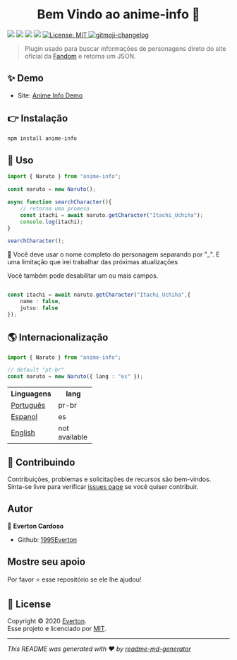 
<h1 align="center">Bem Vindo ao anime-info 👋</h1>
<p align="left">
  <img src="https://img.shields.io/badge/version-1.0.0-blue.svg?cacheSeconds=2592000" />
    <img src="https://img.shields.io/badge/node->=10.0.0-blue.svg?cacheSeconds=2592000" />
     <img src="https://img.shields.io/badge/npm->=5.5.0-blue.svg?cacheSeconds=2592000" />
     <img src="https://img.shields.io/badge/documentation-yes-brightgreen.svg?cacheSeconds=2592000" />
  <a href="https://github.com/kefranabg/readme-md-generator/blob/master/LICENSE">
    <img alt="License: MIT" src="https://img.shields.io/badge/license-MIT-yellow.svg" target="_blank" />
  </a>
  <a href="https://github.com/frinyvonnick/gitmoji-changelog">
    <img src="https://img.shields.io/badge/changelog-gitmoji-brightgreen.svg" alt="gitmoji-changelog">
  </a>
</p>

> Plugin usado para buscar informações de personagens direto do site oficial da  [Fandom](https://www.fandom.com/) e retorna um JSON. 

## ✨ Demo

- Site: [Anime Info Demo](https://anime-info-demo.herokuapp.com/)

## 👉 Instalação

```sh
npm install anime-info
```

## 🚀 Uso

```ts
import { Naruto } from "anime-info";

const naruto = new Naruto();

async function searchCharacter(){
    // retorna uma promesa
	const itachi = await naruto.getCharacter("Itachi_Uchiha");
	console.log(itachi);
}

searchCharacter();

```
🐛 Você deve usar o nome completo do personagem separando por "_". E uma limitação que irei trabalhar das próximas atualizações

Você também pode desabilitar um ou mais campos.
```ts

const itachi = await naruto.getCharacter("Itachi_Uchiha",{ 
	name : false,
	jutsu: false
});

```

## 🌎 Internacionalização

```ts
import { Naruto } from "anime-info";

// default "pt-br"
const naruto = new Naruto({ lang : "es" });

```

<table class="tg" style="undefined;table-layout: fixed; width: 192px">
<colgroup>
<col style="width: 94px">
<col style="width: 98px">
</colgroup>
  <tr>
    <th class="tg-c3ow">Linguagens</th>
    <th class="tg-baqh">lang</th>
  </tr>
  <tr>
    <td class="tg-c3ow">
			<a href="https://www.fandom.com/explore-pt-br?uselang=pt-br">Português</a>
</td>
    <td class="tg-baqh">pr-br</td>
  </tr>
  <tr>
        <td class="tg-c3ow">
		<a href="https://www.fandom.com/explore-es?uselang=es">Espanol</a>
        </td>
    <td class="tg-baqh">es</td>
  </tr>
  <tr>
    <td class="tg-c3ow">
		<a href="https://www.fandom.com/">English</a>
	</td>
    <td class="tg-baqh">not available</td>
  </tr>
</table>

## 🤝   Contribuindo

Contribuições, problemas e solicitações de recursos são bem-vindos.<br />
Sinta-se livre para verificar [issues page](https://github.com/1995Everton/anime-info/issues)  se você quiser contribuir.<br />

## Autor

👤 **Everton Cardoso**

- Github: [1995Everton](https://github.com/1995Everton)

## Mostre seu apoio

Por favor ⭐️ esse repositório se ele lhe ajudou!


## 📝 License

Copyright © 2020 [Everton](https://github.com/1995Everton).<br />
Esse projeto e licenciado por [MIT](https://github.com/1995Everton/anime-info/blob/master/LICENSE).

---

_This README was generated with ❤️ by [readme-md-generator](https://github.com/kefranabg/readme-md-generator)_
